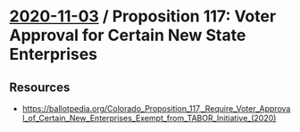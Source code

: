 # [2020-11-03](README.md) / Proposition 117: Voter Approval for Certain New State Enterprises

## Resources

- https://ballotpedia.org/Colorado_Proposition_117,_Require_Voter_Approval_of_Certain_New_Enterprises_Exempt_from_TABOR_Initiative_(2020)
